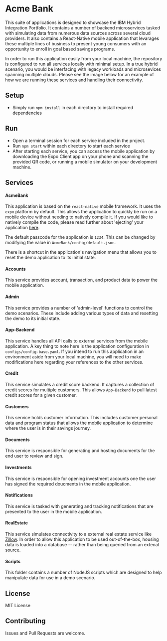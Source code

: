 # Acme Bank

This suite of applications is designed to showcase the IBM Hybrid Integration Portfolio. It contains a number of backend microservices tasked with simulating data from numerous data sources across several cloud providers. It also contains a React-Native mobile application that levarages these multiple lines of business to present young consumers with an opportunity to enroll in goal based savings programs.

In order to run this application easily from your local machine, the repository is configured to run all services locally with minimal setup. In a true hybrid scenario, you would be interfacing with legacy workloads and microsevices spanning multiple clouds. Please see the image below for an example of how we are running these services and handling their connectivity.

## Setup
 * Simply run `npm install` in each directory to install required dependencies

## Run
 * Open a terminal session for each service included in the project.
 * Run `npm start` within each directory to start each service
 * After starting each service, you can access the mobile application by downloading the Expo Client app on your phone and scanning the provided QR code, or running a mobile simulator on your development machine.

## Services

#### AcmeBank
This application is based on the `react-native` mobile framework. It uses the `expo` platform by default. This allows the application to quickly be run on a mobile device without needing to natively compile it. If you would like to natively compile the code, please read further about 'ejecting' your application [here](https://github.com/react-community/create-react-native-app/blob/master/EJECTING.md).

The default passcode for the application is `1234`. This can be changed by modifying the value in `AcmeBank/config/default.json`.

There is a shortcut in the application's navigation menu that allows you to reset the demo application to its initial state.

#### Accounts
This service provides account, transaction, and product data to power the mobile application.

#### Admin
This service provides a number of 'admin-level' functions to control the demo scenarios. These include adding various types of data and resetting the demo to its initial state.

#### App-Backend
This service handles all API calls to external services from the mobile application. A key thing to note here is the application configuration in `configs/config-base.yaml`. If you intend to run this application in an environment aside from your local machine, you will need to make modifications here regarding your references to the other services.

#### Credit
This service simulates a credit score backend. It captures a collection of credit scores for multiple customers. This allows `App-Backend` to pull latest credit scores for a given customer.

#### Customers
This service holds customer information. This includes customer personal data and program status that allows the mobile application to determine where the user is in their savings journey.

#### Documents
This service is responsible for generating and hosting documents for the end user to review and sign.

#### Investments
This service is responsible for opening investment accounts one the user has signed the required doucments in the mobile application.

#### Notifications
This service is tasked with generating and tracking notifications that are presented to the user in the mobile application.

#### RealEstate
This service simulates connectivity to a external real estate service like [Zillow](https://zillow.com). In order to allow this application to be used out-of-the-box, housing data is loaded into a database -- rather than being queried from an extenal source.

#### Scripts
This folder contains a number of NodeJS scripts which are designed to help manipulate data for use in a demo scenario.

## License
MIT License

## Contributing
Issues and Pull Requests are welcome.